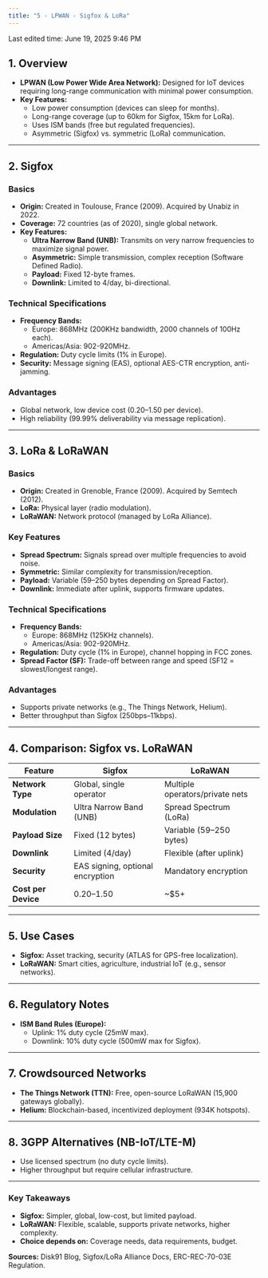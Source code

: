 ```yaml
---
title: "5 - LPWAN - Sigfox & LoRa"
---
```

Last edited time: June 19, 2025 9:46 PM

## **1. Overview**

- **LPWAN (Low Power Wide Area Network):** Designed for IoT devices requiring long-range communication with minimal power consumption.
- **Key Features:**
    - Low power consumption (devices can sleep for months).
    - Long-range coverage (up to 60km for Sigfox, 15km for LoRa).
    - Uses ISM bands (free but regulated frequencies).
    - Asymmetric (Sigfox) vs. symmetric (LoRa) communication.

---

## **2. Sigfox**

### **Basics**

- **Origin:** Created in Toulouse, France (2009). Acquired by Unabiz in 2022.
- **Coverage:** 72 countries (as of 2020), single global network.
- **Key Features:**
    - **Ultra Narrow Band (UNB):** Transmits on very narrow frequencies to maximize signal power.
    - **Asymmetric:** Simple transmission, complex reception (Software Defined Radio).
    - **Payload:** Fixed 12-byte frames.
    - **Downlink:** Limited to 4/day, bi-directional.

### **Technical Specifications**

- **Frequency Bands:**
    - Europe: 868MHz (200KHz bandwidth, 2000 channels of 100Hz each).
    - Americas/Asia: 902-920MHz.
- **Regulation:** Duty cycle limits (1% in Europe).
- **Security:** Message signing (EAS), optional AES-CTR encryption, anti-jamming.

### **Advantages**

- Global network, low device cost ($0.20–$1.50 per device).
- High reliability (99.99% deliverability via message replication).

---

## **3. LoRa & LoRaWAN**

### **Basics**

- **Origin:** Created in Grenoble, France (2009). Acquired by Semtech (2012).
- **LoRa:** Physical layer (radio modulation).
- **LoRaWAN:** Network protocol (managed by LoRa Alliance).

### **Key Features**

- **Spread Spectrum:** Signals spread over multiple frequencies to avoid noise.
- **Symmetric:** Similar complexity for transmission/reception.
- **Payload:** Variable (59–250 bytes depending on Spread Factor).
- **Downlink:** Immediate after uplink, supports firmware updates.

### **Technical Specifications**

- **Frequency Bands:**
    - Europe: 868MHz (125KHz channels).
    - Americas/Asia: 902-920MHz.
- **Regulation:** Duty cycle (1% in Europe), channel hopping in FCC zones.
- **Spread Factor (SF):** Trade-off between range and speed (SF12 = slowest/longest range).

### **Advantages**

- Supports private networks (e.g., The Things Network, Helium).
- Better throughput than Sigfox (250bps–11kbps).

---

## **4. Comparison: Sigfox vs. LoRaWAN**

| **Feature** | **Sigfox** | **LoRaWAN** |
| --- | --- | --- |
| **Network Type** | Global, single operator | Multiple operators/private nets |
| **Modulation** | Ultra Narrow Band (UNB) | Spread Spectrum (LoRa) |
| **Payload Size** | Fixed (12 bytes) | Variable (59–250 bytes) |
| **Downlink** | Limited (4/day) | Flexible (after uplink) |
| **Security** | EAS signing, optional encryption | Mandatory encryption |
| **Cost per Device** | $0.20–$1.50 | ~$5+ |

---

## **5. Use Cases**

- **Sigfox:** Asset tracking, security (ATLAS for GPS-free localization).
- **LoRaWAN:** Smart cities, agriculture, industrial IoT (e.g., sensor networks).

---

## **6. Regulatory Notes**

- **ISM Band Rules (Europe):**
    - Uplink: 1% duty cycle (25mW max).
    - Downlink: 10% duty cycle (500mW max for Sigfox).

---

## **7. Crowdsourced Networks**

- **The Things Network (TTN):** Free, open-source LoRaWAN (15,900 gateways globally).
- **Helium:** Blockchain-based, incentivized deployment (934K hotspots).

---

## **8. 3GPP Alternatives (NB-IoT/LTE-M)**

- Use licensed spectrum (no duty cycle limits).
- Higher throughput but require cellular infrastructure.

---

### **Key Takeaways**

- **Sigfox:** Simpler, global, low-cost, but limited payload.
- **LoRaWAN:** Flexible, scalable, supports private networks, higher complexity.
- **Choice depends on:** Coverage needs, data requirements, budget.

**Sources:** Disk91 Blog, Sigfox/LoRa Alliance Docs, ERC-REC-70-03E Regulation.

